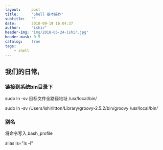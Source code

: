 ```yaml
---
layout:     post
title:      "Shell 基本操作"
subtitle:   ""
date:       2018-09-19 16:04:37
author:     "ishir"
header-img: "img/2018-05-24-ishir.jpg"
header-mask: 0.5
catalog:    true
tags:
    - shell
---
```

**<font size="5">  </font>**
<!--上标:º ¹ ² ³ ⁴⁵ ⁶ ⁷ ⁸ ⁹ ⁺ ⁻ ⁼ ⁽ ⁾ ⁿ ′ ½下标:₀ ₁ ₂ ₃ ₄ ₅ ₆ ₇ ₈ ₉ ₊ ₋ ₌ ₍ ₎-->

## 我们的日常₁

### 链接到系统bin目录下

sudo ln -sv 目标文件全路径地址 /usr/local/bin/

sudo ln -sv /Users/ishirlitton/Library/groovy-2.5.2/bin/groovy /usr/local/bin/

### 别名

将命令写入.bash_profile

alias ls="ls -l"


